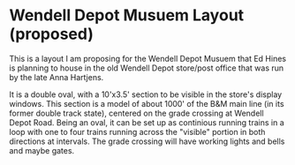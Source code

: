 # Wendell Depot Musuem Layout (proposed)

This is a layout I am proposing for the Wendell Depot Musuem that Ed Hines is
planning to house in the old Wendell Depot store/post office that was run by
the late Anna Hartjens.

It is a double oval, with a 10'x3.5' section to be visible in the store's 
display windows.  This section is a model of about 1000' of the B&M main line 
(in its former double track state), centered on the grade crossing at Wendell 
Depot Road.  Being an oval, it can be set up as continious running trains in a 
loop with one to four trains running across the "visible" portion in both 
directions at intervals.  The grade crossing will have working lights and 
bells and maybe gates.
